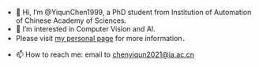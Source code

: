 - 👋 Hi, I’m @YiqunChen1999, a PhD student from Institution of Automation of Chinese Academy of Sciences. 
- 👀 I’m interested in Computer Vision and AI.
- Please visit [my personal page](https://yiqunchen1999.github.io/) for more information．　
<!-- - 🌱 I’m currently learning ... -->
<!-- - 💞️ I’m looking to collaborate on ... -->
- 📫 How to reach me: email to chenyiqun2021@ia.ac.cn

<!---
YiqunChen1999/YiqunChen1999 is a ✨ special ✨ repository because its `README.md` (this file) appears on your GitHub profile.
You can click the Preview link to take a look at your changes.
--->
